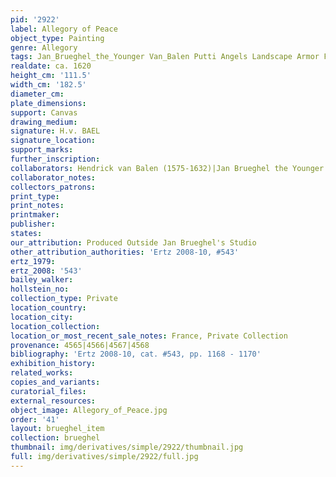 ```yaml
---
pid: '2922'
label: Allegory of Peace
object_type: Painting
genre: Allegory
tags: Jan_Brueghel_the_Younger Van_Balen Putti Angels Landscape Armor Flowers Fruit
realdate: ca. 1620
height_cm: '111.5'
width_cm: '182.5'
diameter_cm: 
plate_dimensions: 
support: Canvas
drawing_medium: 
signature: H.v. BAEL
signature_location: 
support_marks: 
further_inscription: 
collaborators: Hendrick van Balen (1575-1632)|Jan Brueghel the Younger (1601-1678)
collaborator_notes: 
collectors_patrons: 
print_type: 
print_notes: 
printmaker: 
publisher: 
states: 
our_attribution: Produced Outside Jan Brueghel's Studio
other_attribution_authorities: 'Ertz 2008-10, #543'
ertz_1979: 
ertz_2008: '543'
bailey_walker: 
hollstein_no: 
collection_type: Private
location_country: 
location_city: 
location_collection: 
location_or_most_recent_sale_notes: France, Private Collection
provenance: 4565|4566|4567|4568
bibliography: 'Ertz 2008-10, cat. #543, pp. 1168 - 1170'
exhibition_history: 
related_works: 
copies_and_variants: 
curatorial_files: 
external_resources: 
object_image: Allegory_of_Peace.jpg
order: '41'
layout: brueghel_item
collection: brueghel
thumbnail: img/derivatives/simple/2922/thumbnail.jpg
full: img/derivatives/simple/2922/full.jpg
---
```

